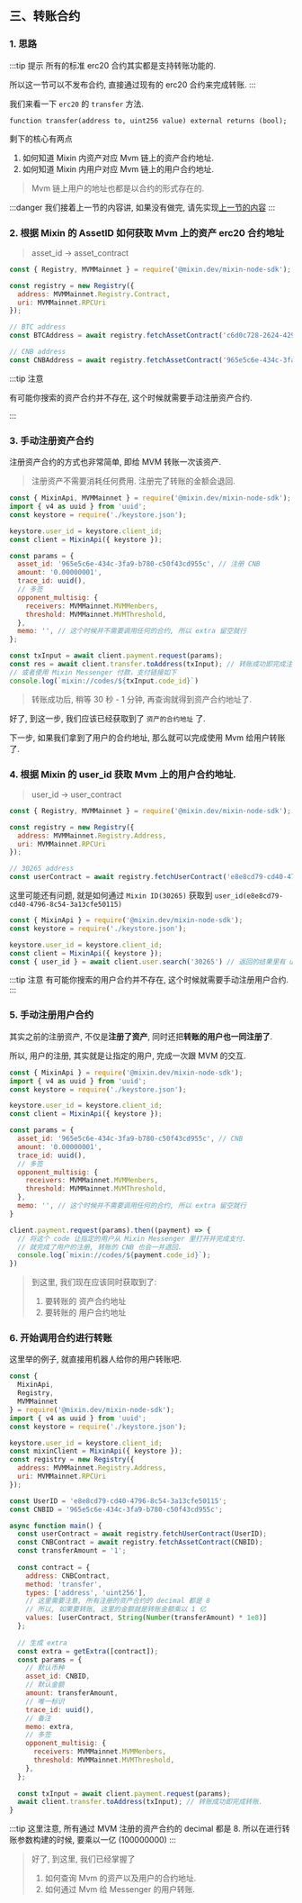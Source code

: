 ## 三、转账合约

### 1. 思路

:::tip 提示
所有的标准 erc20 合约其实都是支持转账功能的.

所以这一节可以不发布合约, 直接通过现有的 erc20 合约来完成转账.
:::

我们来看一下 `erc20` 的 `transfer` 方法.

```sol
function transfer(address to, uint256 value) external returns (bool);
```

剩下的核心有两点

1. 如何知道 Mixin 内资产对应 Mvm 链上的资产合约地址.
2. 如何知道 Mixin 内用户对应 Mvm 链上的用户合约地址.

> Mvm 链上用户的地址也都是以合约的形式存在的.

:::danger
我们接着上一节的内容讲, 如果没有做完, 请先实现[上一节的内容](/zh/start/2.counter)
:::

### 2. 根据 Mixin 的 AssetID 如何获取 Mvm 上的资产 erc20 合约地址

> asset_id -> asset_contract

```js
const { Registry, MVMMainnet } = require('@mixin.dev/mixin-node-sdk');

const registry = new Registry({
  address: MVMMainnet.Registry.Contract,
  uri: MVMMainnet.RPCUri
});

// BTC address
const BTCAddress = await registry.fetchAssetContract('c6d0c728-2624-429b-8e0d-d9d19b6592fa');

// CNB address
const CNBAddress = await registry.fetchAssetContract('965e5c6e-434c-3fa9-b780-c50f43cd955c');
```

:::tip 注意

有可能你搜索的资产合约并不存在, 这个时候就需要手动注册资产合约.

:::

### 3. 手动注册资产合约

注册资产合约的方式也非常简单, 即给 MVM 转账一次该资产.

> 注册资产不需要消耗任何费用. 注册完了转账的金额会退回.

```js
const { MixinApi, MVMMainnet } = require('@mixin.dev/mixin-node-sdk');
import { v4 as uuid } from 'uuid';
const keystore = require('./keystore.json');

keystore.user_id = keystore.client_id;
const client = MixinApi({ keystore });

const params = {
  asset_id: '965e5c6e-434c-3fa9-b780-c50f43cd955c', // 注册 CNB
  amount: '0.00000001',
  trace_id: uuid(),
  // 多签
  opponent_multisig: {
    receivers: MVMMainnet.MVMMenbers,
    threshold: MVMMainnet.MVMThreshold,
  },
  memo: '', // 这个时候并不需要调用任何的合约, 所以 extra 留空就行
};

const txInput = await client.payment.request(params);
const res = await client.transfer.toAddress(txInput); // 转账成功即完成注册.
// 或者使用 Mixin Messenger 付款，支付链接如下
console.log(`mixin://codes/${txInput.code_id}`)
```

> 转账成功后, 稍等 30 秒 - 1 分钟, 再查询就得到资产合约地址了.

好了, 到这一步, 我们应该已经获取到了 `资产的合约地址` 了.

下一步, 如果我们拿到了用户的合约地址, 那么就可以完成使用 Mvm 给用户转账了.

### 4. 根据 Mixin 的 user_id 获取 Mvm 上的用户合约地址.

> user_id -> user_contract

```js
const { Registry, MVMMainnet } = require('@mixin.dev/mixin-node-sdk');

const registry = new Registry({
  address: MVMMainnet.Registry.Address,
  uri: MVMMainnet.RPCUri
});

// 30265 address
const userContract = await registry.fetchUserContract('e8e8cd79-cd40-4796-8c54-3a13cfe50115');
```

这里可能还有问题, 就是如何通过 `Mixin ID(30265)` 获取到 `user_id(e8e8cd79-cd40-4796-8c54-3a13cfe50115)`

```js
const { MixinApi } = require('@mixin.dev/mixin-node-sdk');
const keystore = require('./keystore.json');

keystore.user_id = keystore.client_id;
const client = MixinApi({ keystore });
const { user_id } = await client.user.search('30265') // 返回的结果里有 user_id
```

:::tip 注意
有可能你搜索的用户合约并不存在, 这个时候就需要手动注册用户合约.
:::

### 5. 手动注册用户合约

其实之前的注册资产, 不仅是**注册了资产**, 同时还把**转账的用户也一同注册了**.

所以, 用户的注册, 其实就是让指定的用户, 完成一次跟 MVM 的交互.

```js
const { MixinApi } = require('@mixin.dev/mixin-node-sdk');
import { v4 as uuid } from 'uuid';
const keystore = require('./keystore.json');

keystore.user_id = keystore.client_id;
const client = MixinApi({ keystore });

const params = {
  asset_id: '965e5c6e-434c-3fa9-b780-c50f43cd955c', // CNB
  amount: '0.00000001',
  trace_id: uuid(),
  // 多签
  opponent_multisig: {
    receivers: MVMMainnet.MVMMenbers,
    threshold: MVMMainnet.MVMThreshold,
  },
  memo: '', // 这个时候并不需要调用任何的合约, 所以 extra 留空就行
}

client.payment.request(params).then((payment) => {
  // 将这个 code 让指定的用户从 Mixin Messenger 里打开并完成支付.
  // 就完成了用户的注册, 转账的 CNB 也会一并退回.
  console.log(`mixin://codes/${payment.code_id}`);
})
```

> 到这里, 我们现在应该同时获取到了:
>
> 1. 要转账的 资产合约地址
> 2. 要转账的 用户合约地址

### 6. 开始调用合约进行转账

这里举的例子, 就直接用机器人给你的用户转账吧.

```js
const { 
  MixinApi,
  Registry, 
  MVMMainnet 
} = require('@mixin.dev/mixin-node-sdk');
import { v4 as uuid } from 'uuid';
const keystore = require('./keystore.json');

keystore.user_id = keystore.client_id;
const mixinClient = MixinApi({ keystore });
const registry = new Registry({
  address: MVMMainnet.Registry.Address,
  uri: MVMMainnet.RPCUri
});

const UserID = 'e8e8cd79-cd40-4796-8c54-3a13cfe50115';
const CNBID = '965e5c6e-434c-3fa9-b780-c50f43cd955c';

async function main() {
  const userContract = await registry.fetchUserContract(UserID);
  const CNBContract = await registry.fetchAssetContract(CNBID);
  const transferAmount = '1';
  
  const contract = {
    address: CNBContract,
    method: 'transfer',
    types: ['address', 'uint256'],
    // 这里需要注意, 所有注册的资产合约的 decimal 都是 8
    // 所以, 如果要转账, 这里的金额就是转账金额乘以 1 亿
    values: [userContract, String(Number(transferAmount) * 1e8)]
  };
  
  // 生成 extra
  const extra = getExtra([contract]);
  const params = {
    // 默认币种
    asset_id: CNBID,
    // 默认金额
    amount: transferAmount,
    // 唯一标识
    trace_id: uuid(),
    // 备注
    memo: extra,
    // 多签
    opponent_multisig: {
      receivers: MVMMainnet.MVMMenbers,
      threshold: MVMMainnet.MVMThreshold,
    },
  };
  
  const txInput = await client.payment.request(params);
  await client.transfer.toAddress(txInput); // 转账成功即完成转账.
}
```

:::tip
这里注意, 所有通过 MVM 注册的资产合约的 decimal 都是 8. 所以在进行转账参数构建的时候, 要乘以一亿 (100000000)
:::

> 好了, 到这里, 我们已经掌握了
>
> 1. 如何查询 Mvm 的资产以及用户的合约地址.
> 2. 如何通过 Mvm 给 Messenger 的用户转账.
